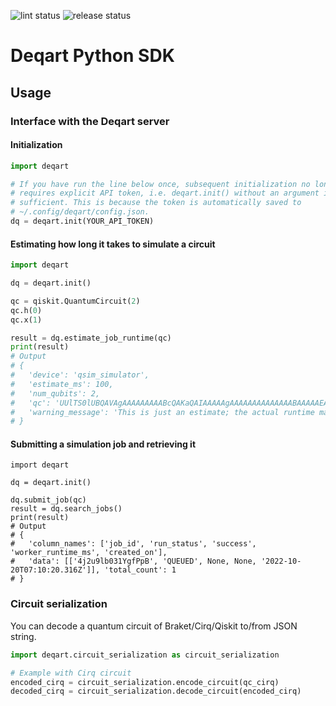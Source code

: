 ![lint status](https://github.com/BlueQubitDev/deqart-python-sdk/actions/workflows/lint.yml/badge.svg) ![release status](https://github.com/BlueQubitDev/deqart-python-sdk/actions/workflows/release.yml/badge.svg)

# Deqart Python SDK

## Usage

### Interface with the Deqart server

#### Initialization

```python
import deqart

# If you have run the line below once, subsequent initialization no longer
# requires explicit API token, i.e. deqart.init() without an argument is
# sufficient. This is because the token is automatically saved to
# ~/.config/deqart/config.json.
dq = deqart.init(YOUR_API_TOKEN)
```

#### Estimating how long it takes to simulate a circuit

```python
import deqart

dq = deqart.init()

qc = qiskit.QuantumCircuit(2)
qc.h(0)
qc.x(1)

result = dq.estimate_job_runtime(qc)
print(result)
# Output
# {
#   'device': 'qsim_simulator',
#   'estimate_ms': 100,
#   'num_qubits': 2,
#   'qc': 'UUlTS0lUBQAVAgAAAAAAAAABcQAKaQAIAAAAAgAAAAAAAAAAAAAABAAAAAEAAAAAAAAAAmNpcmN1aXQtNzgAAAAAAAAAAG51bGxxAQAAAAIAAQFxAAAAAAAAAAAAAAAAAAAAAQAAAAAAAAAAAAUAAAAAAAAAAQAAAAAAAAAAAAAAAAAAAAAAAAAAAAAASEdhdGVxAAAAAAAFAAAAAAAAAAEAAAAAAAAAAAAAAAAAAAAAAAAAAAAAAFhHYXRlcQAAAAEAAA==',
#   'warning_message': 'This is just an estimate; the actual runtime may be less or more.'
# }
```

#### Submitting a simulation job and retrieving it

```
import deqart

dq = deqart.init()

dq.submit_job(qc)
result = dq.search_jobs()
print(result)
# Output
# {
#   'column_names': ['job_id', 'run_status', 'success', 'worker_runtime_ms', 'created_on'],
#   'data': [['4j2u9lb031YgfPpB', 'QUEUED', None, None, '2022-10-20T07:10:20.316Z']], 'total_count': 1
# }
```

### Circuit serialization

You can decode a quantum circuit of Braket/Cirq/Qiskit to/from JSON string.

```python
import deqart.circuit_serialization as circuit_serialization

# Example with Cirq circuit
encoded_cirq = circuit_serialization.encode_circuit(qc_cirq)
decoded_cirq = circuit_serialization.decode_circuit(encoded_cirq)
```
